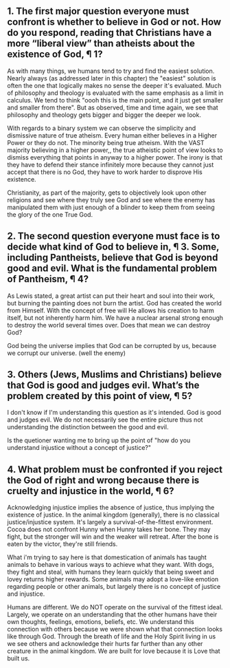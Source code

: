 ## 1. The first major question everyone must confront is whether to believe in God or not. How do you respond, reading that Christians have a more “liberal view” than atheists about the existence of God, ¶ 1?

As with many things, we humans tend to try and find the easiest solution. Nearly always (as addressed later in this chapter) the "easiest" solution is often the one that logically makes no sense the deeper it's evaluated. Much of philosophy and theology is evaluated with the same emphasis as a limit in calculus. We tend to think "oooh this is the main point, and it just get smaller and smaller from there". But as observed,  time and time again, we see that philosophy and theology gets bigger and bigger the deeper we look.

With regards to a binary system we can observe the simplicity and dismissive nature of true atheism. Every human either believes in a Higher Power or they do not. The minority being true atheism. With the VAST majority believing in a higher power,, the true atheistic point of view looks to dismiss everything that points in anyway to a higher power. The irony is that they have to defend their stance infinitely more because they cannot just accept that there is no God, they have to work harder to disprove His existence. 

Christianity, as part of the majority, gets to objectively look upon other religions and see where they truly see God and see where the enemy has manipulated them with just enough of a blinder to keep them from seeing the glory of the one True God.
## 2. The second question everyone must face is to decide what kind of God to believe in, ¶ 3. Some, including Pantheists, believe that God is beyond good and evil. What is the fundamental problem of Pantheism, ¶ 4?

As Lewis stated, a great artist can put their heart and soul into their work, but burning the painting does not burn the artist. God has created the world from Himself. With the concept of free will He allows his creation to harm itself, but not inherently harm him. We have a nuclear arsenal strong enough to destroy the world several times over. Does that mean we can destroy God?

God being the universe implies that God can be corrupted by us, because we corrupt our universe. (well the enemy)
## 3. Others (Jews, Muslims and Christians) believe that God is good and judges evil. What’s the problem created by this point of view, ¶ 5?

I don't know if I'm understanding this question as it's intended. God is good and judges evil. We do not necessarily see the entire picture thus not understanding the distinction between the good and evil. 

Is the quetioner wanting me to bring up the point of "how do you understand injustice without a concept of justice?"
## 4. What problem must be confronted if you reject the God of right and wrong because there is cruelty and injustice in the world, ¶ 6?

Acknowledging injustice implies the absence of justice, thus implying the existence of justice. In the animal kingdom (generally), there is no classical justice/injustice system. It's largely a survival-of-the-fittest environment. Cocoa does not confront Hunny when Hunny takes her bone. They may fight, but the stronger will win and the weaker will retreat. After the bone is eaten by the victor, they're still friends.

What i'm trying to say here is that domestication of animals has taught animals to behave in various ways to achieve what they want. With dogs, they fight and steal, with humans they learn quickly that being sweet and lovey returns higher rewards. Some animals may adopt a love-like emotion regarding people or other animals, but largely there is no concept of justice and injustice. 

Humans are different. We do NOT operate on the survival of the fittest ideal. Largely, we operate on an understanding that the other humans have their own thoughts, feelings, emotions, beliefs, etc. We understand this connection with others because we were shown what that connection looks like through God. Through the breath of life and the Holy Spirit living in us we see others and acknowledge their hurts far further than any other creature in the animal kingdom. We are built for love because it is Love that built us.

